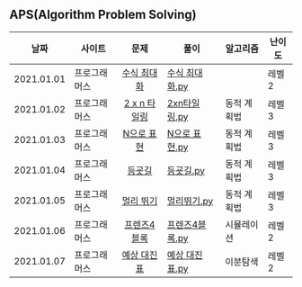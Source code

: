 ## APS(Algorithm Problem Solving)




| 날짜       | 사이트|문제        | 풀이 |알고리즘|난이도|
| ---------- | -|:---------: | ---- |-|-|
| 2021.01.01 | 프로그래머스 |[수식 최대화](https://programmers.co.kr/learn/courses/30/lessons/67257) | [수식 최대화.py](https://github.com/ee2e/APS/blob/master/programmers/%EC%88%98%EC%8B%9D%20%EC%B5%9C%EB%8C%80%ED%99%94.py) ||레벨2|
| 2021.01.02 | 프로그래머스 | [2 x n 타일링](https://programmers.co.kr/learn/courses/30/lessons/12900) | [2xn타일링.py](https://github.com/ee2e/APS/blob/master/programmers/2xn%ED%83%80%EC%9D%BC%EB%A7%81.py) |동적 계획법|레벨3|
| 2021.01.03 | 프로그래머스 | [N으로 표현](https://programmers.co.kr/learn/courses/30/lessons/42895) | [N으로 표현.py](https://github.com/ee2e/APS/blob/master/programmers/N%EC%9C%BC%EB%A1%9C%20%ED%91%9C%ED%98%84.py) |동적 계획법|레벨3|
|2021.01.04|프로그래머스|[등굣길](https://programmers.co.kr/learn/courses/30/lessons/42898)|[등굣길.py](https://github.com/ee2e/APS/blob/master/programmers/%EB%93%B1%EA%B5%A3%EA%B8%B8.py)|동적 계획법|레벨3|
|2021.01.05|프로그래머스|[멀리 뛰기](https://programmers.co.kr/learn/courses/30/lessons/12914)|[멀리뛰기.py](https://github.com/ee2e/APS/blob/master/programmers/%EB%A9%80%EB%A6%AC%20%EB%9B%B0%EA%B8%B0.py)|동적 계획법|레벨3|
|2021.01.06|프로그래머스|[프렌즈4블록](https://programmers.co.kr/learn/courses/30/lessons/17679)|[프렌즈4블록.py](https://github.com/ee2e/APS/blob/master/programmers/%ED%94%84%EB%A0%8C%EC%A6%884%EB%B8%94%EB%A1%9D.py)|시뮬레이션|레벨2|
|2021.01.07|프로그래머스|[예상 대진표](https://programmers.co.kr/learn/courses/30/lessons/12985)|[예상 대진표.py](https://github.com/ee2e/APS/blob/master/programmers/%EC%98%88%EC%83%81%20%EB%8C%80%EC%A7%84%ED%91%9C.py)|이분탐색|레벨2|

